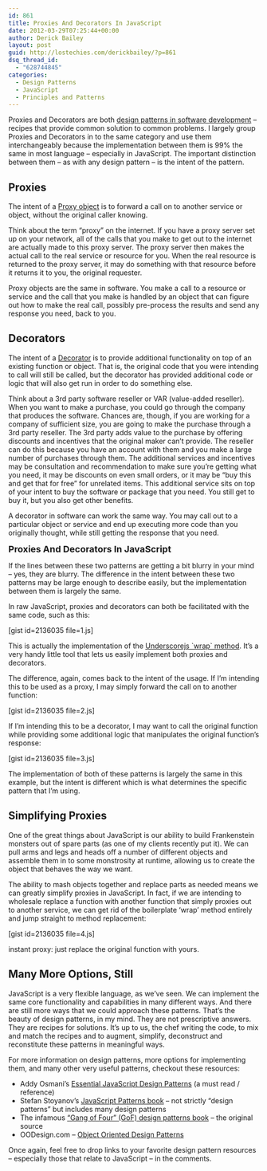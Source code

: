 ```yaml
---
id: 861
title: Proxies And Decorators In JavaScript
date: 2012-03-29T07:25:44+00:00
author: Derick Bailey
layout: post
guid: http://lostechies.com/derickbailey/?p=861
dsq_thread_id:
  - "628744845"
categories:
  - Design Patterns
  - JavaScript
  - Principles and Patterns
---
```

Proxies and Decorators are both [design patterns in software development](http://en.wikipedia.org/wiki/Software_design_pattern) &#8211; recipes that provide common solution to common problems. I largely group Proxies and Decorators in to the same category and use them interchangeably because the implementation between them is 99% the same in most language &#8211; especially in JavaScript. The important distinction between them &#8211; as with any design pattern &#8211; is the intent of the pattern.

## Proxies

The intent of a [Proxy object](http://en.wikipedia.org/wiki/Proxy_pattern) is to forward a call on to another service or object, without the original caller knowing.

Think about the term &#8220;proxy&#8221; on the internet. If you have a proxy server set up on your network, all of the calls that you make to get out to the internet are actually made to this proxy server. The proxy server then makes the actual call to the real service or resource for you. When the real resource is returned to the proxy server, it may do something with that resource before it returns it to you, the original requester.

Proxy objects are the same in software. You make a call to a resource or service and the call that you make is handled by an object that can figure out how to make the real call, possibly pre-process the results and send any response you need, back to you.

## Decorators

The intent of a [Decorator](http://en.wikipedia.org/wiki/Decorator_pattern) is to provide additional functionality on top of an existing function or object. That is, the original code that you were intending to call will still be called, but the decorator has provided additional code or logic that will also get run in order to do something else.

Think about a 3rd party software reseller or VAR (value-added reseller). When you want to make a purchase, you could go through the company that produces the software. Chances are, though, if you are working for a company of sufficient size, you are going to make the purchase through a 3rd party reseller. The 3rd party adds value to the purchase by offering discounts and incentives that the original maker can&#8217;t provide. The reseller can do this because you have an account with them and you make a large number of purchases through them. The additional services and incentives may be consultation and recommendation to make sure you&#8217;re getting what you need, it may be discounts on even small orders, or it may be &#8220;buy this and get that for free&#8221; for unrelated items. This additional service sits on top of your intent to buy the software or package that you need. You still get to buy it, but you also get other benefits.

A decorator in software can work the same way. You may call out to a particular object or service and end up executing more code than you originally thought, while still getting the response that you need.

<span style="font-size: 18px; font-weight: bold;">Proxies And Decorators In JavaScript</span>

If the lines between these two patterns are getting a bit blurry in your mind &#8211; yes, they are blurry. The difference in the intent between these two patterns may be large enough to describe easily, but the implementation between them is largely the same.

In raw JavaScript, proxies and decorators can both be facilitated with the same code, such as this:

[gist id=2136035 file=1.js]

This is actually the implementation of the [Underscorejs \`wrap\` method](http://documentcloud.github.com/underscore/docs/underscore.html#section-59). It&#8217;s a very handy little tool that lets us easily implement both proxies and decorators.

The difference, again, comes back to the intent of the usage. If I&#8217;m intending this to be used as a proxy, I may simply forward the call on to another function:

[gist id=2136035 file=2.js]

If I&#8217;m intending this to be a decorator, I may want to call the original function while providing some additional logic that manipulates the original function&#8217;s response:

[gist id=2136035 file=3.js]

The implementation of both of these patterns is largely the same in this example, but the intent is different which is what determines the specific pattern that I&#8217;m using.

## Simplifying Proxies

One of the great things about JavaScript is our ability to build Frankenstein monsters out of spare parts (as one of my clients recently put it). We can pull arms and legs and heads off a number of different objects and assemble them in to some monstrosity at runtime, allowing us to create the object that behaves the way we want.

The ability to mash objects together and replace parts as needed means we can greatly simplify proxies in JavaScript. In fact, if we are intending to wholesale replace a function with another function that simply proxies out to another service, we can get rid of the boilerplate &#8216;wrap&#8217; method entirely and jump straight to method replacement:

[gist id=2136035 file=4.js]

instant proxy: just replace the original function with yours.

## Many More Options, Still

JavaScript is a very flexible language, as we&#8217;ve seen. We can implement the same core functionality and capabilities in many different ways. And there are still more ways that we could approach these patterns. That&#8217;s the beauty of design patterns, in my mind. They are not prescriptive answers. They are recipes for solutions. It&#8217;s up to us, the chef writing the code, to mix and match the recipes and to augment, simplify, deconstruct and reconstitute these patterns in meaningful ways.

For more information on design patterns, more options for implementing them, and many other very useful patterns, checkout these resources:

  * Addy Osmani&#8217;s [Essential JavaScript Design Patterns](http://addyosmani.com/resources/essentialjsdesignpatterns/book/) (a must read / reference)
  * Stefan Stoyanov&#8217;s [JavaScript Patterns book](http://www.amazon.com/JavaScript-Patterns-Stoyan-Stefanov/dp/0596806752) &#8211; not strictly &#8220;design patterns&#8221; but includes many design patterns
  * The infamous [&#8220;Gang of Four&#8221; (GoF) design patterns book](http://www.amazon.com/Design-Patterns-Elements-Object-Oriented-ebook/dp/B000SEIBB8) &#8211; the original source
  * OODesign.com &#8211; [Object Oriented Design Patterns](http://www.oodesign.com/)

Once again, feel free to drop links to your favorite design pattern resources &#8211; especially those that relate to JavaScript &#8211; in the comments.